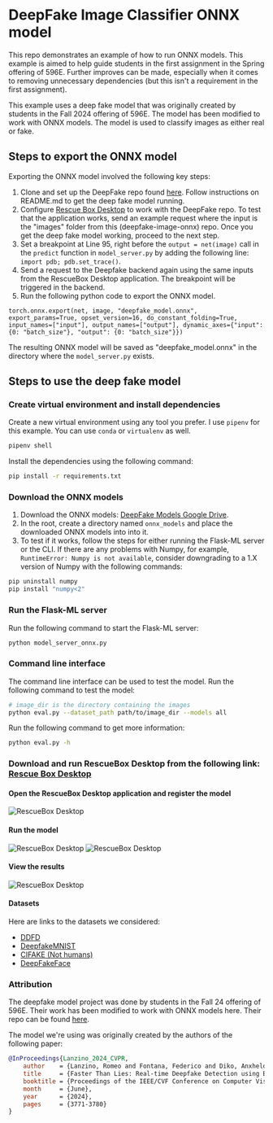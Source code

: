 # DeepFake Image Classifier ONNX model
This repo demonstrates an example of how to run ONNX models. This example is aimed to help guide students in the first assignment in the Spring offering of 596E. Further improves can be made, especially when it comes to removing unnecessary dependencies (but this isn't a requirement in the first assignment).

This example uses a deep fake model that was originally created by students in the Fall 2024 offering of 596E. The model has been modified to work with ONNX models. The model is used to classify images as either real or fake.

## Steps to export the ONNX model

Exporting the ONNX model involved the following key steps:
1. Clone and set up the DeepFake repo found [here](https://github.com/aravadikesh/DeepFakeDetector/). Follow instructions on README.md to get the deep fake model running.
2. Configure [Rescue Box Desktop](https://github.com/UMass-Rescue/RescueBox-Desktop/releases) to work with the DeepFake repo. To test that the application works, send an example request where the input is the "images" folder from this (deepfake-image-onnx) repo. Once you get the deep fake model working, proceed to the next step.
3. Set a breakpoint at Line 95, right before the `output = net(image)` call in the `predict` function in `model_server.py` by adding the following line: `import pdb; pdb.set_trace()`.
4. Send a request to the Deepfake backend again using the same inputs from the RescueBox Desktop application. The breakpoint will be triggered in the backend.
5. Run the following python code to export the ONNX model.
```
torch.onnx.export(net, image, "deepfake_model.onnx", export_params=True, opset_version=16, do_constant_folding=True, input_names=["input"], output_names=["output"], dynamic_axes={"input": {0: "batch_size"}, "output": {0: "batch_size"}})
```

The resulting ONNX model will be saved as "deepfake_model.onnx" in the directory where the `model_server.py` exists.

## Steps to use the deep fake model

### Create virtual environment and install dependencies
Create a new virtual environment using any tool you prefer. I use `pipenv` for this example. You can use `conda` or `virtualenv` as well.

```bash
pipenv shell
```

Install the dependencies using the following command:

```bash
pip install -r requirements.txt
```

### Download the ONNX models
1. Download the ONNX models:  [DeepFake Models Google Drive](https://drive.google.com/drive/folders/14UJap0G5YkdQoXCbjclhrv5gxswtuDit?usp=drive_link).
2. In the root, create a directory named `onnx_models` and place the downloaded ONNX models into into it.
3. To test if it works, follow the steps for either running the Flask-ML server or the CLI. If there are any problems with Numpy, for example, `RuntimeError: Numpy is not available`, consider downgrading to a 1.X version of Numpy with the following commands:

```bash
pip uninstall numpy
pip install "numpy<2"
```

### Run the Flask-ML server

Run the following command to start the Flask-ML server:

```bash
python model_server_onnx.py
```

### Command line interface

The command line interface can be used to test the model. Run the following command to test the model:

```bash
# image_dir is the directory containing the images
python eval.py --dataset_path path/to/image_dir --models all
```

Run the following command to get more information:
```bash
python eval.py -h
```

### Download and run RescueBox Desktop from the following link: [Rescue Box Desktop](https://github.com/UMass-Rescue/RescueBox-Desktop/releases)

#### Open the RescueBox Desktop application and register the model
![RescueBox Desktop](images/register_model.png)

#### Run the model
![RescueBox Desktop](images/run_model.png)
![RescueBox Desktop](images/select_inputs.png)

#### View the results
![RescueBox Desktop](images/view_results.png)

#### Datasets
Here are links to the datasets we considered:

- [DDFD](https://cvlab.cse.msu.edu/dffd-dataset.html)
- [DeepfakeMNIST](https://github.com/huangjiadidi/DeepFakeMnist)
- [CIFAKE (Not humans)](https://www.kaggle.com/datasets/birdy654/cifake-real-and-ai-generated-synthetic-images)
- [DeepFakeFace](https://github.com/OpenRL-Lab/DeepFakeFace)

### Attribution
The deepfake model project was done by students in the Fall 24 offering of 596E. Their work has been modified to work with ONNX models here. Their repo can be found [here](https://github.com/aravadikesh/DeepFakeDetector/).

The model we're using was originally created by the authors of the following paper:

```bibtex
@InProceedings{Lanzino_2024_CVPR,
    author    = {Lanzino, Romeo and Fontana, Federico and Diko, Anxhelo and Marini, Marco Raoul and Cinque, Luigi},
    title     = {Faster Than Lies: Real-time Deepfake Detection using Binary Neural Networks},
    booktitle = {Proceedings of the IEEE/CVF Conference on Computer Vision and Pattern Recognition (CVPR) Workshops},
    month     = {June},
    year      = {2024},
    pages     = {3771-3780}
}
